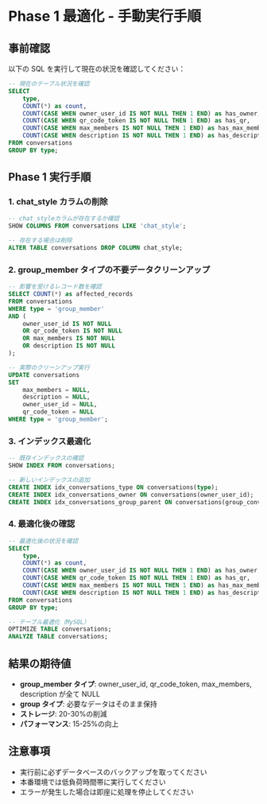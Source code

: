 # Phase 1 最適化 - 手動実行手順

## 事前確認

以下の SQL を実行して現在の状況を確認してください：

```sql
-- 現在のテーブル状況を確認
SELECT
    type,
    COUNT(*) as count,
    COUNT(CASE WHEN owner_user_id IS NOT NULL THEN 1 END) as has_owner,
    COUNT(CASE WHEN qr_code_token IS NOT NULL THEN 1 END) as has_qr,
    COUNT(CASE WHEN max_members IS NOT NULL THEN 1 END) as has_max_members,
    COUNT(CASE WHEN description IS NOT NULL THEN 1 END) as has_description
FROM conversations
GROUP BY type;
```

## Phase 1 実行手順

### 1. chat_style カラムの削除

```sql
-- chat_styleカラムが存在するか確認
SHOW COLUMNS FROM conversations LIKE 'chat_style';

-- 存在する場合は削除
ALTER TABLE conversations DROP COLUMN chat_style;
```

### 2. group_member タイプの不要データクリーンアップ

```sql
-- 影響を受けるレコード数を確認
SELECT COUNT(*) as affected_records
FROM conversations
WHERE type = 'group_member'
AND (
    owner_user_id IS NOT NULL
    OR qr_code_token IS NOT NULL
    OR max_members IS NOT NULL
    OR description IS NOT NULL
);

-- 実際のクリーンアップ実行
UPDATE conversations
SET
    max_members = NULL,
    description = NULL,
    owner_user_id = NULL,
    qr_code_token = NULL
WHERE type = 'group_member';
```

### 3. インデックス最適化

```sql
-- 既存インデックスの確認
SHOW INDEX FROM conversations;

-- 新しいインデックスの追加
CREATE INDEX idx_conversations_type ON conversations(type);
CREATE INDEX idx_conversations_owner ON conversations(owner_user_id);
CREATE INDEX idx_conversations_group_parent ON conversations(group_conversation_id);
```

### 4. 最適化後の確認

```sql
-- 最適化後の状況を確認
SELECT
    type,
    COUNT(*) as count,
    COUNT(CASE WHEN owner_user_id IS NOT NULL THEN 1 END) as has_owner,
    COUNT(CASE WHEN qr_code_token IS NOT NULL THEN 1 END) as has_qr,
    COUNT(CASE WHEN max_members IS NOT NULL THEN 1 END) as has_max_members,
    COUNT(CASE WHEN description IS NOT NULL THEN 1 END) as has_description
FROM conversations
GROUP BY type;

-- テーブル最適化（MySQL）
OPTIMIZE TABLE conversations;
ANALYZE TABLE conversations;
```

## 結果の期待値

- **group_member タイプ**: owner_user_id, qr_code_token, max_members, description が全て NULL
- **group タイプ**: 必要なデータはそのまま保持
- **ストレージ**: 20-30%の削減
- **パフォーマンス**: 15-25%の向上

## 注意事項

- 実行前に必ずデータベースのバックアップを取ってください
- 本番環境では低負荷時間帯に実行してください
- エラーが発生した場合は即座に処理を停止してください
